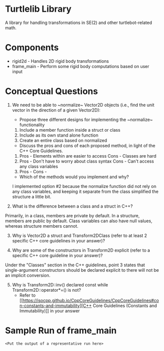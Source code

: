 # Turtlelib Library
A library for handling transformations in SE(2) and other turtlebot-related math.

# Components
- rigid2d - Handles 2D rigid body transformations
- frame_main - Perform some rigid body computations based on user input

# Conceptual Questions
1. We need to be able to ~normalize~ Vector2D objects (i.e., find the unit vector in the direction of a given Vector2D):
   - Propose three different designs for implementing the ~normalize~ functionality

   1. Include a member function inside a struct or class
   2. Include as its own stand alone function
   3. Create an entire class based on normalized

   - Discuss the pros and cons of each proposed method, in light of the C++ Core Guidelines.

   1. Pros - Elements within are easier to access
      Cons - Classes are hard
   2. Pros - Don't have to worry about class syntax
      Cons - Can't access any class variables
   3. Pros -
      Cons -

   - Which of the methods would you implement and why?

   I implemented option #2 because the normalize function did not rely on any class variables, and keeping it separate
   from the class simplified the structure a little bit.

2. What is the difference between a class and a struct in C++?

Primarily, in a class, members are private by default. In a structure, members are public by default. Class variables can also have null values, whereas structure members cannot.

3. Why is Vector2D a struct and Transform2DClass (refer to at least 2 specific C++ core guidelines in your answer)?



4. Why are some of the constructors in Transform2D explicit (refer to a specific C++ core guideline in your answer)?

Under the "Classes" section in the C++ guidelines, point 3 states that single-argument constructors should be declared explicit to there will not be an implicit conversion.

5. Why is Transform2D::inv() declared const while Transform2D::operator*=() is not?
   - Refer to [[https://isocpp.github.io/CppCoreGuidelines/CppCoreGuidelines#con-constants-and-immutability][C++ Core Guidelines (Constants and Immutability)]] in your answer

# Sample Run of frame_main
```
<Put the output of a representative run here>
```